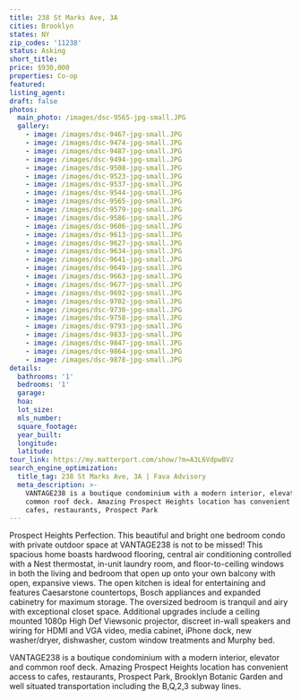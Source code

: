 ```yaml
---
title: 238 St Marks Ave, 3A
cities: Brooklyn
states: NY
zip_codes: '11238'
status: Asking
short_title:
price: $930,000
properties: Co-op
featured:
listing_agent:
draft: false
photos:
  main_photo: /images/dsc-9565-jpg-small.JPG
  gallery:
    - image: /images/dsc-9467-jpg-small.JPG
    - image: /images/dsc-9474-jpg-small.JPG
    - image: /images/dsc-9487-jpg-small.JPG
    - image: /images/dsc-9494-jpg-small.JPG
    - image: /images/dsc-9508-jpg-small.JPG
    - image: /images/dsc-9523-jpg-small.JPG
    - image: /images/dsc-9537-jpg-small.JPG
    - image: /images/dsc-9544-jpg-small.JPG
    - image: /images/dsc-9565-jpg-small.JPG
    - image: /images/dsc-9579-jpg-small.JPG
    - image: /images/dsc-9586-jpg-small.JPG
    - image: /images/dsc-9606-jpg-small.JPG
    - image: /images/dsc-9613-jpg-small.JPG
    - image: /images/dsc-9627-jpg-small.JPG
    - image: /images/dsc-9634-jpg-small.JPG
    - image: /images/dsc-9641-jpg-small.JPG
    - image: /images/dsc-9649-jpg-small.JPG
    - image: /images/dsc-9663-jpg-small.JPG
    - image: /images/dsc-9677-jpg-small.JPG
    - image: /images/dsc-9692-jpg-small.JPG
    - image: /images/dsc-9702-jpg-small.JPG
    - image: /images/dsc-9730-jpg-small.JPG
    - image: /images/dsc-9758-jpg-small.JPG
    - image: /images/dsc-9793-jpg-small.JPG
    - image: /images/dsc-9833-jpg-small.JPG
    - image: /images/dsc-9847-jpg-small.JPG
    - image: /images/dsc-9864-jpg-small.JPG
    - image: /images/dsc-9878-jpg-small.JPG
details:
  bathrooms: '1'
  bedrooms: '1'
  garage:
  hoa:
  lot_size:
  mls_number:
  square_footage:
  year_built:
  longitude:
  latitude:
tour_link: https://my.matterport.com/show/?m=A3L6VdpwBVz
search_engine_optimization:
  title_tag: 238 St Marks Ave, 3A | Fava Advisory
  meta_description: >-
    VANTAGE238 is a boutique condominium with a modern interior, elevator and
    common roof deck. Amazing Prospect Heights location has convenient access to
    cafes, restaurants, Prospect Park
---
```


Prospect Heights Perfection. This beautiful and bright one bedroom condo with private outdoor space at VANTAGE238 is not to be missed\! This spacious home boasts hardwood flooring, central air conditioning controlled with a Nest thermostat, in-unit laundry room, and floor-to-ceiling windows in both the living and bedroom that open up onto your own balcony with open, expansive views. The open kitchen is ideal for entertaining and features Caesarstone countertops, Bosch appliances and expanded cabinetry for maximum storage. The oversized bedroom is tranquil and airy with exceptional closet space. Additional upgrades include a ceiling mounted 1080p High Def Viewsonic projector, discreet in-wall speakers and wiring for HDMI and VGA video, media cabinet, iPhone dock, new washer/dryer, dishwasher, custom window treatments and Murphy bed.

VANTAGE238 is a boutique condominium with a modern interior, elevator and common roof deck. Amazing Prospect Heights location has convenient access to cafes, restaurants, Prospect Park, Brooklyn Botanic Garden and well situated transportation including the B,Q,2,3 subway lines.
